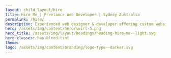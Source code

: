 ```yaml
---
layout: child_layout/hire
title: Hire Me | Freelance Web Developer | Sydney Australia
permalink: /hire/
description: Experienced web designer & developer offering custom website builds for creative agencies in Sydney Australia.
hero: /assets/img/content/hero/swirl-5.png
hero_title: /assets/img/layout/headings/heading-hire-me--light.svg
hero_classes: has-bleed-tint
theme:
logo: /assets/img/content/branding/logo-type--darker.svg
---
```


